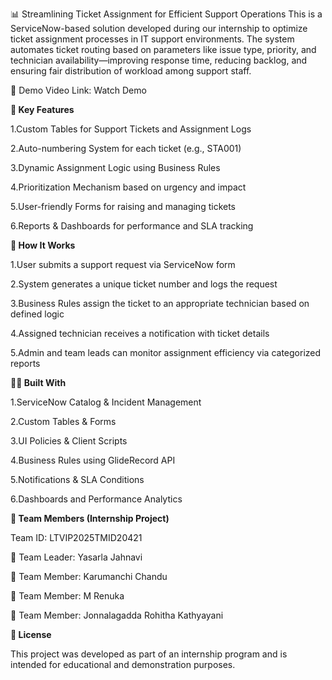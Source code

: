 📊 Streamlining Ticket Assignment for Efficient Support Operations
This is a ServiceNow-based solution developed during our internship to optimize ticket assignment processes in IT support environments. The system automates ticket routing based on parameters like issue type, priority, and technician availability—improving response time, reducing backlog, and ensuring fair distribution of workload among support staff.

🔗 Demo Video Link: Watch Demo

**🔧 Key Features**

1.Custom Tables for Support Tickets and Assignment Logs

2.Auto-numbering System for each ticket (e.g., STA001)

3.Dynamic Assignment Logic using Business Rules

4.Prioritization Mechanism based on urgency and impact

5.User-friendly Forms for raising and managing tickets

6.Reports & Dashboards for performance and SLA tracking

**📂 How It Works**

1.User submits a support request via ServiceNow form

2.System generates a unique ticket number and logs the request

3.Business Rules assign the ticket to an appropriate technician based on defined logic

4.Assigned technician receives a notification with ticket details

5.Admin and team leads can monitor assignment efficiency via categorized reports

**👨‍💻 Built With**

1.ServiceNow Catalog & Incident Management

2.Custom Tables & Forms

3.UI Policies & Client Scripts

4.Business Rules using GlideRecord API

5.Notifications & SLA Conditions

6.Dashboards and Performance Analytics


**👥 Team Members (Internship Project)**

Team ID: LTVIP2025TMID20421

👤 Team Leader: Yasarla Jahnavi

👤 Team Member: Karumanchi Chandu

👤 Team Member: M Renuka

👤 Team Member: Jonnalagadda Rohitha Kathyayani

**📎 License**

This project was developed as part of an internship program and is intended for educational and demonstration purposes.

